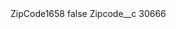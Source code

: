 <?xml version="1.0" encoding="UTF-8"?>
<CustomMetadata xmlns="http://soap.sforce.com/2006/04/metadata" xmlns:xsi="http://www.w3.org/2001/XMLSchema-instance" xmlns:xsd="http://www.w3.org/2001/XMLSchema">
    <label>ZipCode1658</label>
    <protected>false</protected>
    <values>
        <field>Zipcode__c</field>
        <value xsi:type="xsd:string">30666</value>
    </values>
</CustomMetadata>
